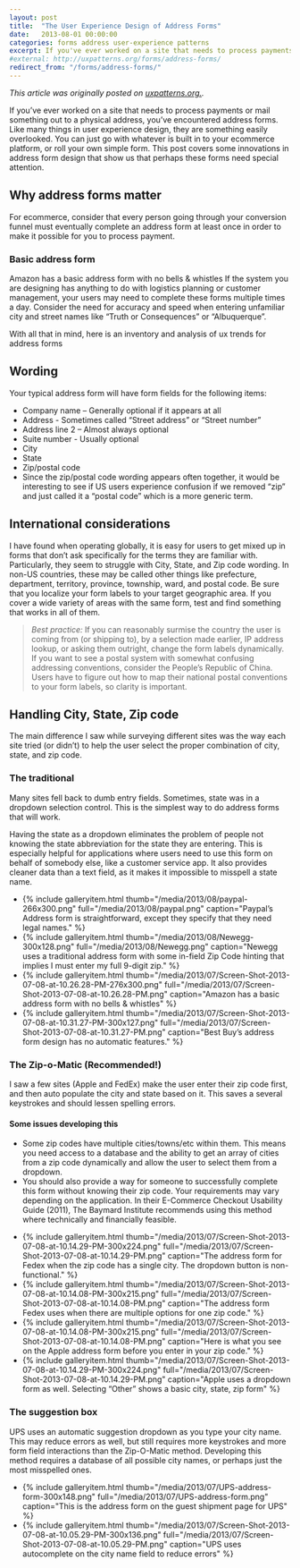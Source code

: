 ```yaml
---
layout: post
title:  "The User Experience Design of Address Forms"
date:   2013-08-01 00:00:00
categories: forms address user-experience patterns
excerpt: If you've ever worked on a site that needs to process payments or mail something out to a physical address, you've encountered address forms. This post covers some innovations in address form design that show us that perhaps these forms need special attention.
#external: http://uxpatterns.org/forms/address-forms/
redirect_from: "/forms/address-forms/"
---
```


_This article was originally posted on [uxpatterns.org.](http://uxpatterns.org/forms/address-forms/)._

If you’ve ever worked on a site that needs to process payments or mail something out to a physical address, you’ve encountered address forms. Like many things in user experience design, they are something easily overlooked. You can just go with whatever is built in to your ecommerce platform, or roll your own simple form. This post covers some innovations in address form design that show us that perhaps these forms need special attention.

## Why address forms matter

For ecommerce, consider that every person going through your conversion funnel must eventually complete an address form at least once in order to make it possible for you to process payment.

### Basic address form

Amazon has a basic address form with no bells & whistles
If the system you are designing has anything to do with logistics planning or customer management, your users may need to complete these forms multiple times a day. Consider the need for accuracy and speed when entering unfamiliar city and street names like “Truth or Consequences” or “Albuquerque”.

With all that in mind, here is an inventory and analysis of ux trends for address forms

## Wording

Your typical address form will have form fields for the following items:

- Company name – Generally optional if it appears at all
- Address - Sometimes called “Street address” or “Street number”
- Address line 2 – Almost always optional
- Suite number - Usually optional
- City
- State
- Zip/postal code
- Since the zip/postal code wording appears often together, it would be interesting to see if US users experience confusion if we removed “zip” and just called it a “postal code” which is a more generic term.

## International considerations

I have found when operating globally, it is easy for users to get mixed up in forms that don’t ask specifically for the terms they are familiar with. Particularly, they seem to struggle with City, State, and Zip code wording. In non-US countries, these may be called other things like prefecture, department, territory, province, township, ward, and postal code. Be sure that you localize your form labels to your target geographic area. If you cover a wide variety of areas with the same form, test and find something that works in all of them.

> *Best practice:* If you can reasonably surmise the country the user is coming from (or shipping to), by a selection made earlier, IP address lookup, or asking them outright, change the form labels dynamically.
If you want to see a postal system with somewhat confusing addressing conventions, consider the People’s Republic of China. Users have to figure out how to map their national postal conventions to your form labels, so clarity is important.

## Handling City, State, Zip code

The main difference I saw while surveying different sites was the way each site tried (or didn’t) to help the user select the proper combination of city, state, and zip code.

### The traditional

Many sites fell back to dumb entry fields. Sometimes, state was in a dropdown selection control. This is the simplest way to do address forms that will work.

Having the state as a dropdown eliminates the problem of people not knowing the state abbreviation for the state they are entering. This is especially helpful for applications where users need to use this form on behalf of somebody else, like a customer service app. It also provides cleaner data than a text field, as it makes it impossible to misspell a state name.

<ul class="gallery">
<li>{%
  include galleryitem.html
  thumb="/media/2013/08/paypal-266x300.png"
  full="/media/2013/08/paypal.png"
  caption="Paypal’s Address form is straightforward, except they specify that they need legal names."
%}</li>
<li>{%
  include galleryitem.html
  thumb="/media/2013/08/Newegg-300x128.png"
  full="/media/2013/08/Newegg.png"
  caption="Newegg uses a traditional address form with some in-field Zip Code hinting that implies I must enter my full 9-digit zip."
%}</li>
<li>{%
  include galleryitem.html
  thumb="/media/2013/07/Screen-Shot-2013-07-08-at-10.26.28-PM-276x300.png"
  full="/media/2013/07/Screen-Shot-2013-07-08-at-10.26.28-PM.png"
  caption="Amazon has a basic address form with no bells & whistles"
%}</li>
<li>{%
  include galleryitem.html
  thumb="/media/2013/07/Screen-Shot-2013-07-08-at-10.31.27-PM-300x127.png"
  full="/media/2013/07/Screen-Shot-2013-07-08-at-10.31.27-PM.png"
  caption="Best Buy’s address form design has no automatic features."
%}</li>
</ul>

### The Zip-o-Matic (Recommended!)

I saw a few sites (Apple and FedEx) make the user enter their zip code first, and then auto populate the city and state based on it. This saves a several keystrokes and should lessen spelling errors.

#### Some issues developing this

- Some zip codes have multiple cities/towns/etc within them. This means you need access to a database and the ability to get an array of cities from a zip code dynamically and allow the user to select them from a dropdown.
- You should also provide a way for someone to successfully complete this form without knowing their zip code. Your requirements may vary depending on the application.
In their E-Commerce Checkout Usability Guide (2011), The Baymard Institute recommends using this method where technically and financially feasible.

<ul class="gallery">
<li>{%
  include galleryitem.html
  thumb="/media/2013/07/Screen-Shot-2013-07-08-at-10.14.29-PM-300x224.png"
  full="/media/2013/07/Screen-Shot-2013-07-08-at-10.14.29-PM.png"
  caption="The address form for Fedex when the zip code has a single city. The dropdown button is non-functional."
%}</li>
<li>{%
  include galleryitem.html
  thumb="/media/2013/07/Screen-Shot-2013-07-08-at-10.14.08-PM-300x215.png"
  full="/media/2013/07/Screen-Shot-2013-07-08-at-10.14.08-PM.png"
  caption="The address form Fedex uses when there are multiple options for one zip code."
%}</li>
<li>{%
  include galleryitem.html
  thumb="/media/2013/07/Screen-Shot-2013-07-08-at-10.14.08-PM-300x215.png"
  full="/media/2013/07/Screen-Shot-2013-07-08-at-10.14.08-PM.png"
  caption="Here is what you see on the Apple address form before you enter in your zip code."
%}</li>
<li>{%
  include galleryitem.html
  thumb="/media/2013/07/Screen-Shot-2013-07-08-at-10.14.29-PM-300x224.png"
  full="/media/2013/07/Screen-Shot-2013-07-08-at-10.14.29-PM.png"
  caption="Apple uses a dropdown form as well. Selecting “Other” shows a basic city, state, zip form"
%}</li>
</ul>

### The suggestion box

UPS uses an automatic suggestion dropdown as you type your city name. This may reduce errors as well, but still requires more keystrokes and more form field interactions than the Zip-O-Matic method. Developing this method requires a database of all possible city names, or perhaps just the most misspelled ones.

<ul class="gallery">
<li>{%
  include galleryitem.html
  thumb="/media/2013/07/UPS-address-form-300x148.png"
  full="/media/2013/07/UPS-address-form.png"
  caption="This is the address form on the guest shipment page for UPS"
%}</li>
<li>{%
  include galleryitem.html
  thumb="/media/2013/07/Screen-Shot-2013-07-08-at-10.05.29-PM-300x136.png"
  full="/media/2013/07/Screen-Shot-2013-07-08-at-10.05.29-PM.png"
  caption="UPS uses autocomplete on the city name field to reduce errors"
%}</li>

</ul>
